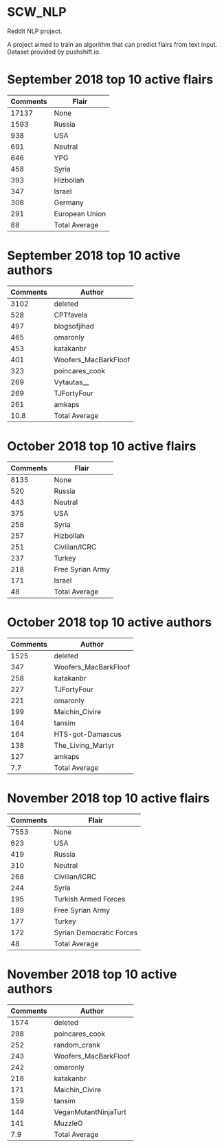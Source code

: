 # SCW_NLP
Reddit NLP project. 

A project aimed to train an algorithm that can predict flairs from text input. 
Dataset provided by pushshift.io.

# September 2018 top 10 active flairs

| Comments  | Flair               |
|-----------|---------------------|
| 17137     | None                |
| 1593      | Russia              |
| 938       | USA                 |
| 691       | Neutral             |
| 646       | YPG                 |
| 458       | Syria               |
| 393       | Hizbollah           |
| 347       | Israel              |
| 308       | Germany             |
| 291       | European Union      |
| 88        | Total Average       |


# September 2018 top 10 active authors

| Comments | Author               |
|----------|----------------------|
| 3102     | deleted              |
| 528      | CPTfavela            |
| 497      | blogsofjihad         |
| 465      | omaronly             |
| 453      | katakanbr            |
| 401      | Woofers_MacBarkFloof |
| 323      | poincares_cook       |
| 269      | Vytautas__           |
| 269      | TJFortyFour          |
| 261      | amkaps               |
| 10.8     | Total Average        |

# October 2018 top 10 active flairs


| Comments | Flair                |
|----------|----------------------|
| 8135     | None                 |
| 520      | Russia               |
| 443      | Neutral              |
| 375      | USA                  |
| 258      | Syria                |
| 257      | Hizbollah            |
| 251      | Civilian/ICRC        |
| 237      | Turkey               |
| 218      | Free Syrian Army     |
| 171      | Israel               |
| 48       | Total Average        |


# October 2018 top 10 active authors

| Comments | Author               |
|----------|----------------------|
| 1525     | deleted              |
| 347      | Woofers_MacBarkFloof |
| 258      | katakanbr            |
| 227      | TJFortyFour          |
| 221      | omaronly             |
| 199      | Maichin_Civire       |
| 164      | tansim               |
| 164      | HTS-got-Damascus     |
| 138      | The_Living_Martyr    |
| 127      | amkaps               |
| 7.7      | Total Average        |

# November 2018 top 10 active flairs

| Comments | Flair                   |
|----------|-------------------------|
| 7553     | None                    |
| 623      | USA                     |
| 419      | Russia                  |
| 310      | Neutral                 |
| 268      | Civilian/ICRC           |
| 244      | Syria                   |
| 195      | Turkish Armed Forces    |
| 189      | Free Syrian Army        |
| 177      | Turkey                  |
| 172      | Syrian Democratic Forces|
| 48       | Total Average           |

# November 2018 top 10 active authors

| Comments | Author               |
|----------|----------------------|
| 1574     | deleted              |
| 298      | poincares_cook       |
| 252      | random_crank         |
| 243      | Woofers_MacBarkFloof |
| 242      | omaronly             |
| 218      | katakanbr            |
| 171      | Maichin_Civire       |
| 159      | tansim               |
| 144      | VeganMutantNinjaTurt |
| 141      | MuzzleO              |
| 7.9      | Total Average        |
